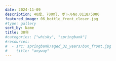 ```yaml
---
date: 2024-11-09
description: 40度, 700ml. ボトルNo.0118/5000
featured_image: 06_bottle_front_closer.jpg
#type: gallery
sort_by: Name
title: 30年
#categories: ["whisky", "springbank"]
#resources:
#  - src: springbank/aged_32_years/box_front.jpg
#    title: "anyway"
---
```

